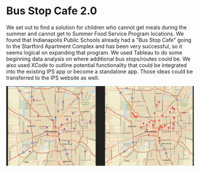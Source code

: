 # Bus Stop Cafe 2.0
We set out to find a solution for children who cannot get meals during the summer and cannot get to Summer Food Service Program locations. We found that Indianapolis Public Schools already had a "Bus Stop Cafe" going to the Startford Apartment Complex and has been very successful, so it seems logical on expanding that program. We used Tableau to do some beginning data analysis on where additional bus stops/routes could be. We also used XCode to outline potential functionality that could be integrated into the existing IPS app or become a standalone app. Those ideas could be transferred to the IPS website as well. 

![map](https://github.com/ChristianCme/bus-stop-cafe-2.0/blob/master/Screenshot%20(49).png)
